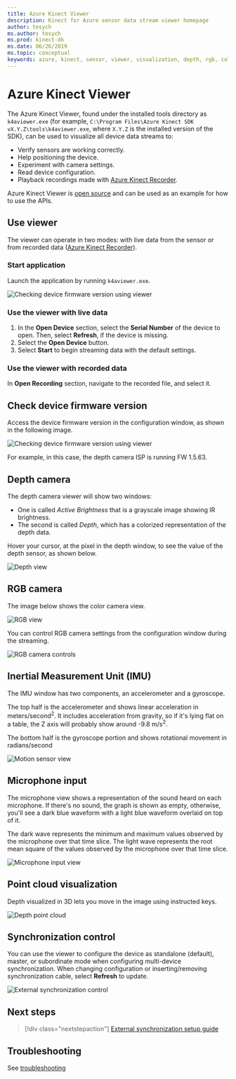 ```yaml
---
title: Azure Kinect Viewer
description: Kinect for Azure sensor data stream viewer homepage
author: tesych
ms.author: tesych
ms.prod: kinect-dk
ms.date: 06/26/2019
ms.topic: conceptual
keywords: azure, kinect, sensor, viewer, visualization, depth, rgb, color, imu, audio, microphone, point cloud
---
```


# Azure Kinect Viewer

The Azure Kinect Viewer, found under the installed tools directory as `k4aviewer.exe` (for example, `C:\Program Files\Azure Kinect SDK vX.Y.Z\tools\k4aviewer.exe`, where `X.Y.Z` is the installed version of the SDK), can be used to visualize all device data streams to:

* Verify sensors are working correctly.
* Help positioning the device.
* Experiment with camera settings.
* Read device configuration.
* Playback recordings made with [Azure Kinect Recorder](azure-kinect-recorder.md).

Azure Kinect Viewer is [open source](https://github.com/microsoft/Azure-Kinect-Sensor-SDK/tree/develop/tools/k4aviewer) and can be used as an example for how to use the APIs.

## Use viewer

The viewer can operate in two modes: with live data from the sensor or from recorded data ([Azure Kinect Recorder](azure-kinect-recorder.md)).

### Start application

Launch the application by running `k4aviewer.exe`.

![Checking device firmware version using viewer](./media/how-to-guides/open-viewer.png)

### Use the viewer with live data

1. In the **Open Device** section, select the **Serial Number** of the device to open. Then, select **Refresh**, if the device is missing.
2. Select the **Open Device** button.
3. Select **Start** to begin streaming data with the default settings.

### Use the viewer with recorded data

In **Open Recording** section, navigate to the recorded file, and select it.

## Check device firmware version

Access the device firmware version in the configuration window, as shown in the following image.

![Checking device firmware version using viewer](./media/how-to-guides/check-firmware-update.png)

For example, in this case, the depth camera ISP is running FW 1.5.63.

## Depth camera

The depth camera viewer will show two windows:

* One is called *Active Brightness* that is a grayscale image showing IR brightness.
* The second is called *Depth*, which has a colorized representation of the depth data.

Hover your cursor, at the pixel in the depth window, to see the value of the depth sensor, as shown below.

![Depth view](./media/how-to-guides/depth-camera.png)

## RGB camera

The image below shows the color camera view.

![RGB view](./media/how-to-guides/viewer-rgb-camera.png)

You can control RGB camera settings from the configuration window during the streaming.

![RGB camera controls](./media/how-to-guides/rgb-camera-settings.png)

## Inertial Measurement Unit (IMU)

The IMU window has two components, an accelerometer and a gyroscope.

The top half is the accelerometer and shows linear acceleration in meters/second<sup>2</sup>.  It includes acceleration from gravity, so if it's lying flat on a table, the Z axis will probably show around -9.8 m/s<sup>2</sup>.

The bottom half is the gyroscope portion and shows rotational movement in radians/second

![Motion sensor view](./media/how-to-guides/viewer-mu-settings.png)

## Microphone input

The microphone view shows a representation of the sound heard on each microphone. If there's no sound, the graph is shown as empty, otherwise, you'll see a dark blue waveform with a light blue waveform overlaid on top of it.

The dark wave represents the minimum and maximum values observed by the microphone over that time slice. The light wave represents the root mean square of the values observed by the microphone over that time slice.

![Microphone input view](./media/how-to-guides/microphone-data.png)

## Point cloud visualization

Depth visualized in 3D lets you move in the image using instructed keys.

![Depth point cloud](./media/how-to-guides/depth-point-cloud.png)

## Synchronization control

You can use the viewer to configure the device as standalone (default), master, or subordinate mode when configuring multi-device synchronization.
When changing configuration or inserting/removing synchronization cable, select **Refresh** to update.

![External synchronization control](./media/how-to-guides/sync-control.png)

## Next steps

> [!div class="nextstepaction"]
>[External synchronization setup guide](https://support.microsoft.com/help/4494429/sync-multiple-azure-kinect-dk-devices)

## Troubleshooting

See [troubleshooting](https://support.microsoft.com/help/4494423/use-azure-kinect-viewer)
